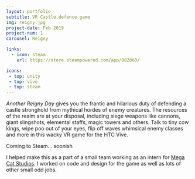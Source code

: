 ```yaml
---
layout: portfolio
subtitle: VR Castle defence game
img: reigny.jpg
project-date: Feb 2019
project-num: 1
carousel: Reigny

links:
  - icon: steam
    url: https://store.steampowered.com/app/882860/

icons:
 - top: unity 
 - top: vive
 - top: steam
---
```


*Another Reigny Day* gives you the frantic and hilarious duty of defending a castle stronghold from mythical hordes of enemy creatures. The resources of the realm are at your disposal, including siege weapons like cannons,  giant slingshots, elemental staffs, magic towers and others. Talk to tiny cow kings, wipe poo out of your eyes, flip off waves whimsical enemy classes and more in this wacky VR game for the HTC Vive.


Coming to Steam... soonish


I helped make this as a part of a small team working as an intern for [Mega Cat Studios](https://megacatstudios.com/). I worked on code and design for the game as well as lots of other small odd jobs.

